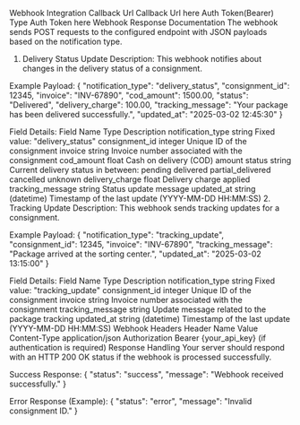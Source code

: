 Webhook Integration
Callback Url
Callback Url here
Auth Token(Bearer)
Type Auth Token here
Webhook Response Documentation
The webhook sends POST requests to the configured endpoint with JSON payloads based on the notification type.

1. Delivery Status Update
Description: This webhook notifies about changes in the delivery status of a consignment.

Example Payload:
{
    "notification_type": "delivery_status",
    "consignment_id": 12345,
    "invoice": "INV-67890",
    "cod_amount": 1500.00,
    "status": "Delivered",
    "delivery_charge": 100.00,
    "tracking_message": "Your package has been delivered successfully.",
    "updated_at": "2025-03-02 12:45:30"
}
                
Field Details:
Field Name	Type	Description
notification_type	string	Fixed value: "delivery_status"
consignment_id	integer	Unique ID of the consignment
invoice	string	Invoice number associated with the consignment
cod_amount	float	Cash on delivery (COD) amount
status	string	Current delivery status in between:
pending
delivered
partial_delivered
cancelled
unknown
delivery_charge	float	Delivery charge applied
tracking_message	string	Status update message
updated_at	string (datetime)	Timestamp of the last update (YYYY-MM-DD HH:MM:SS)
2. Tracking Update
Description: This webhook sends tracking updates for a consignment.

Example Payload:
{
    "notification_type": "tracking_update",
    "consignment_id": 12345,
    "invoice": "INV-67890",
    "tracking_message": "Package arrived at the sorting center.",
    "updated_at": "2025-03-02 13:15:00"
}
                
Field Details:
Field Name	Type	Description
notification_type	string	Fixed value: "tracking_update"
consignment_id	integer	Unique ID of the consignment
invoice	string	Invoice number associated with the consignment
tracking_message	string	Update message related to the package tracking
updated_at	string (datetime)	Timestamp of the last update (YYYY-MM-DD HH:MM:SS)
Webhook Headers
Header Name	Value
Content-Type	application/json
Authorization	Bearer {your_api_key} (if authentication is required)
Response Handling
Your server should respond with an HTTP 200 OK status if the webhook is processed successfully.

Success Response:
{
    "status": "success",
    "message": "Webhook received successfully."
}
                
Error Response (Example):
{
    "status": "error",
    "message": "Invalid consignment ID."
}
                
